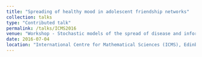 ```yaml
---
title: "Spreading of healthy mood in adolescent friendship networks"
collection: talks
type: "Contributed talk"
permalink: /talks/ICMS2016
venue: "Workshop - Stochastic models of the spread of disease and information on networks"
date: 2016-07-04
location: "International Centre for Mathematical Sciences (ICMS), Edinburgh, UK"
---
```

